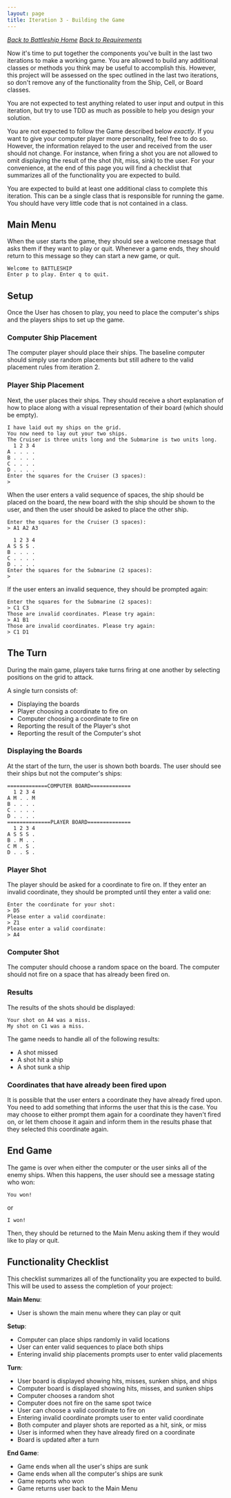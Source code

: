 ```yaml
---
layout: page
title: Iteration 3 - Building the Game
---
```


_[Back to Battleship Home](./index)_
_[Back to Requirements](./requirements)_

Now it's time to put together the components you've built in the last two iterations to make a working game. You are allowed to build any additional classes or methods you think may be useful to accomplish this. However, this project will be assessed on the spec outlined in the last two iterations, so don't remove any of the functionality from the Ship, Cell, or Board classes.

You are not expected to test anything related to user input and output in this iteration, but try to use TDD as much as possible to help you design your solution.

You are not expected to follow the Game described below *exactly*. If you want to give your computer player more personality, feel free to do so. However, the information relayed to the user and received from the user should not change. For instance, when firing a shot you are not allowed to omit displaying the result of the shot (hit, miss, sink) to the user. For your convenience, at the end of this page you will find a checklist that summarizes all of the functionality you are expected to build.

You are expected to build at least one additional class to complete this iteration. This can be a single class that is responsible for running the game. You should have very little code that is not contained in a class.

## Main Menu

When the user starts the game, they should see a welcome message that asks them if they want to play or quit. Whenever a game ends, they should return to this message so they can start a new game, or quit.

```
Welcome to BATTLESHIP
Enter p to play. Enter q to quit.
```

## Setup

Once the User has chosen to play, you need to place the computer's ships and the players ships to set up the game.

### Computer Ship Placement

The computer player should place their ships. The baseline computer should simply use random placements but still adhere to the valid placement rules from iteration 2.

### Player Ship Placement

Next, the user places their ships. They should receive a short explanation of how to place along with a visual representation of their board (which should be empty).

```
I have laid out my ships on the grid.
You now need to lay out your two ships.
The Cruiser is three units long and the Submarine is two units long.
  1 2 3 4
A . . . .
B . . . .
C . . . .
D . . . .
Enter the squares for the Cruiser (3 spaces):
>
```

When the user enters a valid sequence of spaces, the ship should be placed on the board, the new board with the ship should be shown to the user, and then the user should be asked to place the other ship.

```
Enter the squares for the Cruiser (3 spaces):
> A1 A2 A3

  1 2 3 4
A S S S .
B . . . .
C . . . .
D . . . .
Enter the squares for the Submarine (2 spaces):
>
```

If the user enters an invalid sequence, they should be prompted again:

```
Enter the squares for the Submarine (2 spaces):
> C1 C3
Those are invalid coordinates. Please try again:
> A1 B1
Those are invalid coordinates. Please try again:
> C1 D1
```

## The Turn

During the main game, players take turns firing at one another by selecting positions on the grid to attack.

A single turn consists of:

* Displaying the boards
* Player choosing a coordinate to fire on
* Computer choosing a coordinate to fire on
* Reporting the result of the Player's shot
* Reporting the result of the Computer's shot

### Displaying the Boards

At the start of the turn, the user is shown both boards. The user should see their ships but not the computer's ships:

```
=============COMPUTER BOARD=============
  1 2 3 4
A M . . M
B . . . .
C . . . .
D . . . .
==============PLAYER BOARD==============
  1 2 3 4
A S S S .
B . M . .
C M . S .
D . . S .
```

### Player Shot

The player should be asked for a coordinate to fire on. If they enter an invalid coordinate, they should be prompted until they enter a valid one:

```
Enter the coordinate for your shot:
> D5
Please enter a valid coordinate:
> Z1
Please enter a valid coordinate:
> A4
```

### Computer Shot

The computer should choose a random space on the board. The computer should not fire on a space that has already been fired on.

### Results

The results of the shots should be displayed:

```
Your shot on A4 was a miss.
My shot on C1 was a miss.
```

The game needs to handle all of the following results:

* A shot missed
* A shot hit a ship
* A shot sunk a ship

### Coordinates that have already been fired upon

It is possible that the user enters a coordinate they have already fired upon. You need to add something that informs the user that this is the case. You may choose to either prompt them again for a coordinate they haven't fired on, or let them choose it again and inform them in the results phase that they selected this coordinate again.

## End Game

The game is over when either the computer or the user sinks all of the enemy ships. When this happens, the user should see a message stating who won:

```
You won!
```

or

```
I won!
```

Then, they should be returned to the Main Menu asking them if they would like to play or quit.

## Functionality Checklist

This checklist summarizes all of the functionality you are expected to build. This will be used to assess the completion of your project:

**Main Menu**:

* User is shown the main menu where they can play or quit

**Setup**:

* Computer can place ships randomly in valid locations
* User can enter valid sequences to place both ships
* Entering invalid ship placements prompts user to enter valid placements

**Turn**:

* User board is displayed showing hits, misses, sunken ships, and ships
* Computer board is displayed showing hits, misses, and sunken ships
* Computer chooses a random shot
* Computer does not fire on the same spot twice
* User can choose a valid coordinate to fire on
* Entering invalid coordinate prompts user to enter valid coordinate
* Both computer and player shots are reported as a hit, sink, or miss
* User is informed when they have already fired on a coordinate
* Board is updated after a turn

**End Game**:

* Game ends when all the user's ships are sunk
* Game ends when all the computer's ships are sunk
* Game reports who won
* Game returns user back to the Main Menu
